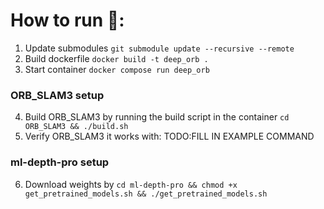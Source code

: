 # How to run 🚀:

1. Update submodules ```git submodule update --recursive --remote```
2. Build dockerfile ```docker build -t deep_orb .```
3. Start container ```docker compose run deep_orb```

### ORB_SLAM3 setup
4. Build ORB_SLAM3 by running the build script in the container ```cd ORB_SLAM3 && ./build.sh```
5. Verify ORB_SLAM3 it works with: TODO:FILL IN EXAMPLE COMMAND

### ml-depth-pro setup
6. Download weights by ```cd ml-depth-pro && chmod +x get_pretrained_models.sh && ./get_pretrained_models.sh```
